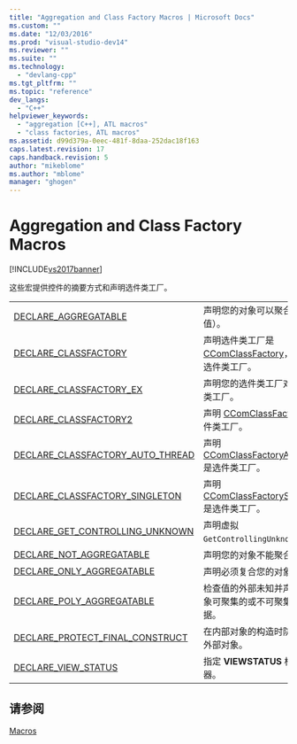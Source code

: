```yaml
---
title: "Aggregation and Class Factory Macros | Microsoft Docs"
ms.custom: ""
ms.date: "12/03/2016"
ms.prod: "visual-studio-dev14"
ms.reviewer: ""
ms.suite: ""
ms.technology: 
  - "devlang-cpp"
ms.tgt_pltfrm: ""
ms.topic: "reference"
dev_langs: 
  - "C++"
helpviewer_keywords: 
  - "aggregation [C++], ATL macros"
  - "class factories, ATL macros"
ms.assetid: d99d379a-0eec-481f-8daa-252dac18f163
caps.latest.revision: 17
caps.handback.revision: 5
author: "mikeblome"
ms.author: "mblome"
manager: "ghogen"
---
```

# Aggregation and Class Factory Macros
[!INCLUDE[vs2017banner](../../assembler/inline/includes/vs2017banner.md)]

这些宏提供控件的摘要方式和声明选件类工厂。  
  
|||  
|-|-|  
|[DECLARE\_AGGREGATABLE](../Topic/DECLARE_AGGREGATABLE.md)|声明您的对象可以聚合\(默认值）。|  
|[DECLARE\_CLASSFACTORY](../Topic/DECLARE_CLASSFACTORY.md)|声明选件类工厂是 [CComClassFactory](../../atl/reference/ccomclassfactory-class.md)，ATL默认选件类工厂。|  
|[DECLARE\_CLASSFACTORY\_EX](../Topic/DECLARE_CLASSFACTORY_EX.md)|声明您的选件类工厂对象是选件类工厂。|  
|[DECLARE\_CLASSFACTORY2](../Topic/DECLARE_CLASSFACTORY2.md)|声明 [CComClassFactory2](../../atl/reference/ccomclassfactory2-class.md) 是选件类工厂。|  
|[DECLARE\_CLASSFACTORY\_AUTO\_THREAD](../Topic/DECLARE_CLASSFACTORY_AUTO_THREAD.md)|声明 [CComClassFactoryAutoThread](../../atl/reference/ccomclassfactoryautothread-class.md) 是选件类工厂。|  
|[DECLARE\_CLASSFACTORY\_SINGLETON](../Topic/DECLARE_CLASSFACTORY_SINGLETON.md)|声明 [CComClassFactorySingleton](../../atl/reference/ccomclassfactorysingleton-class.md) 是选件类工厂。|  
|[DECLARE\_GET\_CONTROLLING\_UNKNOWN](../Topic/DECLARE_GET_CONTROLLING_UNKNOWN.md)|声明虚拟 `GetControllingUnknown` 功能。|  
|[DECLARE\_NOT\_AGGREGATABLE](../Topic/DECLARE_NOT_AGGREGATABLE.md)|声明您的对象不能聚合。|  
|[DECLARE\_ONLY\_AGGREGATABLE](../Topic/DECLARE_ONLY_AGGREGATABLE.md)|声明必须复合您的对象。|  
|[DECLARE\_POLY\_AGGREGATABLE](../Topic/DECLARE_POLY_AGGREGATABLE.md)|检查值的外部未知并声明您的对象可聚集的或不可聚集的，根据。|  
|[DECLARE\_PROTECT\_FINAL\_CONSTRUCT](../Topic/DECLARE_PROTECT_FINAL_CONSTRUCT.md)|在内部对象的构造时防止删除的外部对象。|  
|[DECLARE\_VIEW\_STATUS](../Topic/DECLARE_VIEW_STATUS.md)|指定 **VIEWSTATUS** 标志向容器。|  
  
## 请参阅  
 [Macros](../../atl/reference/atl-macros.md)
